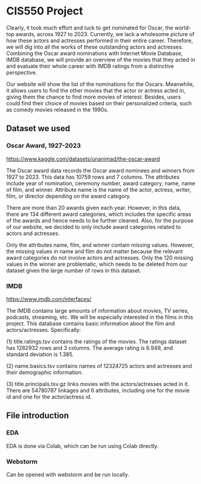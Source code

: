 # CIS550 Project
Clearly, it took much effort and luck to get nominated for Oscar, the world-top awards, across 1927 to 2023. Currently, we lack a wholesome picture of how these actors and actresses performed in their entire career. Therefore, we will dig into all the works of these outstanding actors and actresses. Combining the Oscar award nominations with Internet Movie Database, IMDB database, we will provide an overview of the movies that they acted in and evaluate their whole career with IMDB ratings from a distinctive perspective. 

Our website will show the list of the nominations for the Oscars. Meanwhile, it allows users to find the other movies that the actor or actress acted in, giving them the chance to find more movies of interest. Besides, users could find their choice of movies based on their personalized criteria, such as comedy movies released in the 1990s. 

## Dataset we used
### Oscar Award, 1927-2023
https://www.kaggle.com/datasets/unanimad/the-oscar-award

The Oscar award data records the Oscar award nominees and winners from 1927 to 2023. 
This data has 10759 rows and 7 columns. The attributes include year of nomination, ceremony number, award category, name, name of film, and winner. Attribute name is the name of the actor, actress, writer, film, or director depending on the award category. 

There are more than 20 awards given each year. However, in this data, there are 134 different award categories, which includes the specific areas of the awards and hence needs to be further cleaned. Also, for the purpose of our website, we decided to only include award categories related to actors and actresses.

Only the attributes name, film, and winner contain missing values. However, the missing values in name and film do not matter because the relevant award categories do not involve actors and actresses. Only the 120 missing values in the winner are problematic, which needs to be deleted from our dataset given the large number of rows in this dataset. 

### IMDB 
https://www.imdb.com/interfaces/

The IMDB contains large amounts of information about movies, TV series, podcasts, streaming, etc. We will be especially interested in the films in this project. This database contains basic information about the film and actors/actresses. Specifically:

(1) title.ratings.tsv contains the ratings of the movies. The ratings dataset has 1282932 rows and 3 columns. The average rating is 6.949, and standard deviation is 1.385. 

(2) name.basics.tsv contains names of 12324725 actors and actresses and their demographic information. 

(3) title.principals.tsv.gz links movies with the actors/actresses acted in it. There are 54780787 linkages and 6 attributes, including one for the movie id and one for the actor/actress id.

## File introduction
### EDA
EDA is done via Colab, which can be run using Colab directly.

### Webstorm
Can be opened with webstorm and be run locally.

